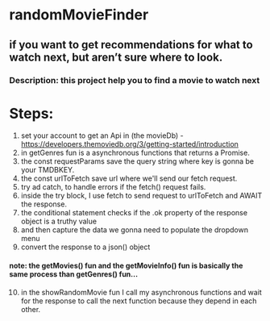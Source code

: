 # randomMovieFinder
## if you want to get recommendations for what to watch next, but aren’t sure where to look.
### Description: this project help you to find a movie to watch next

Steps:
============
1. set your account to get an Api in (the movieDb) - https://developers.themoviedb.org/3/getting-started/introduction
2. in getGenres fun is a asynchronous functions that returns a Promise. 
3. the const requestParams save the query string where key is gonna be your TMDBKEY.
4. the const urlToFetch save url where we'll send our fetch request.
5. try ad catch, to handle errors if the fetch() request fails.
6. inside the try block, I use fetch to send request to urlToFetch and AWAIT the response.
7. the conditional statement checks if the .ok property of the response object is a truthy value
8. and then capture the data we gonna need to populate the dropdown menu
9. convert the response to a json() object

#### note: the getMovies() fun and the getMovieInfo() fun is basically the same process than getGenres() fun...

10. in the showRandomMovie fun I call my asynchronous functions and wait for the response to call the next function because they depend in each other.

